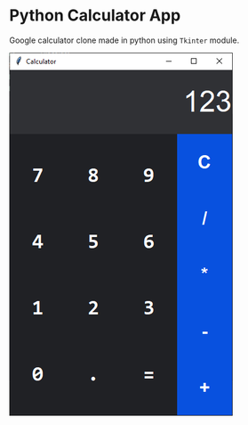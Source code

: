 # Python Calculator App
Google calculator clone made in python using `Tkinter` module.

![gui](preview.png)
